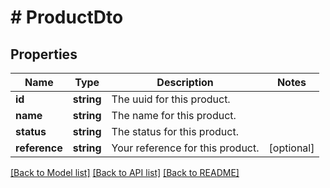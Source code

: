 # # ProductDto

## Properties

Name | Type | Description | Notes
------------ | ------------- | ------------- | -------------
**id** | **string** | The uuid for this product. |
**name** | **string** | The name for this product. |
**status** | **string** | The status for this product. |
**reference** | **string** | Your reference for this product. | [optional]

[[Back to Model list]](../../README.md#models) [[Back to API list]](../../README.md#endpoints) [[Back to README]](../../README.md)
